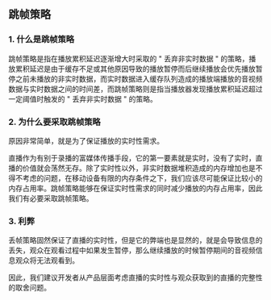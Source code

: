 ## 跳帧策略

### 1. 什么是跳帧策略

跳帧策略是指在播放累积延迟逐渐增大时采取的 " 丢弃非实时数据 " 的策略，播放累积延迟是由于缓存不足或其他原因导致的播放暂停而后继续播放会优先播放暂停之前未播放的非实时数据，而实时数据进入缓存队列造成的播放端播放的音视频数据与实时数据之间的时间差，而跳帧策略则是指当播放器发现播放累积延迟超过一定阈值时触发的 " 丢弃非实时数据 " 的策略。

### 2. 为什么要采取跳帧策略

原因非常简单，就是为了保证播放的实时性需求。

直播作为有别于录播的富媒体传播手段，它的第一要素就是实时，没有了实时，直播的价值就会荡然无存。除了实时性以外，非实时数据堆积造成的内存增加也是不得不考虑的问题，在移动设备有限的内存条件之下，我们应该尽可能保证比较小的内存占用率。跳帧策略能够在保证实时性需求的同时减少播放的内存占用率，因此我们有必要采取跳帧策略。

### 3. 利弊

丢帧策略固然保证了直播的实时性，但是它的弊端也是显然的，就是会导致信息的丢失，观众在观看过程中如果发生暂停，那么继续播放的时候暂停期间的音视频信息观众将无法观看到。

因此，我们建议开发者从产品层面考虑直播的实时性与观众获取到的直播的完整性的取舍问题。
